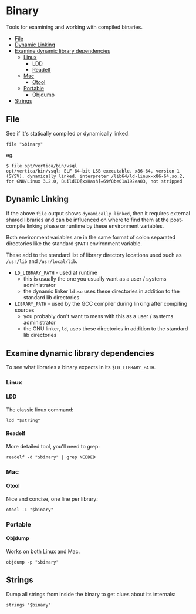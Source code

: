 # Binary

Tools for examining and working with compiled binaries.

<!-- INDEX_START -->

- [File](#file)
- [Dynamic Linking](#dynamic-linking)
- [Examine dynamic library dependencies](#examine-dynamic-library-dependencies)
  - [Linux](#linux)
    - [LDD](#ldd)
    - [Readelf](#readelf)
  - [Mac](#mac)
    - [Otool](#otool)
  - [Portable](#portable)
    - [Objdump](#objdump)
- [Strings](#strings)

<!-- INDEX_END -->

## File

See if it's statically compiled or dynamically linked:

```shell
file "$binary"
```

eg.

```shell
$ file opt/vertica/bin/vsql
opt/vertica/bin/vsql: ELF 64-bit LSB executable, x86-64, version 1 (SYSV), dynamically linked, interpreter /lib64/ld-linux-x86-64.so.2, for GNU/Linux 3.2.0, BuildID[xxHash]=69f8be01a192ea83, not stripped
```

## Dynamic Linking

If the above `file` output shows `dynamically linked`,
then it requires external shared libraries and can be influenced on where to find them at the post-compile linking phase
or runtime by these environment variables.

Both environment variables are in the same format of colon separated directories like the standard `$PATH` environment
variable.

These add to the standard list of library directory locations used such as `/usr/lib` and `/usr/local/lib`.

- `LD_LIBRARY_PATH` - used at runtime
  - this is usually the one you usually want as a user / systems administrator
  - the dynamic linker `ld.so` uses these directories in addition to the standard lib directories
- `LIBRARY_PATH` - used by the GCC compiler during linking after compiling sources
  - you probably don't want to mess with this as a user / systems administrator
  - the GNU linker, `ld`, uses these directories in addition to the standard lib directories

## Examine dynamic library dependencies

To see what libraries a binary expects in its `$LD_LIBRARY_PATH`.

### Linux

#### LDD

The classic linux command:

```shell
ldd "$string"
```

#### Readelf

More detailed tool, you'll need to grep:

```shell
readelf -d "$binary" | grep NEEDED
```

### Mac

#### Otool

Nice and concise, one line per library:

```shell
otool -L "$binary"
```

### Portable

#### Objdump

Works on both Linux and Mac.
```shell
objdump -p "$binary"
```

## Strings

Dump all strings from inside the binary to get clues about its internals:

```shell
strings "$binary"
```
